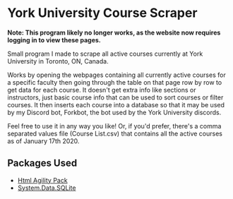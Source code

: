 # York University Course Scraper

**Note: This program likely no longer works, as the website now requires logging in to view these pages.**

Small program I made to scrape all active courses currently at York University in Toronto, ON, Canada.

Works by opening the webpages containing all currently active courses for a specific faculty then going through the table on that page row by row to get data for each course. It doesn't get extra info like sections or instructors, just basic course info that can be used to sort courses or filter courses. It then inserts each course into a database so that it may be used by my Discord bot, Forkbot, the bot used by the York University discords.

Feel free to use it in any way you like!
Or, if you'd prefer, there's a comma separated values file (Course List.csv) that contains all the active courses as of January 17th 2020.

## Packages Used
  - [Html Agility Pack](https://html-agility-pack.net/)
  - [System.Data.SQLite](https://system.data.sqlite.org/index.html/doc/trunk/www/index.wiki)
